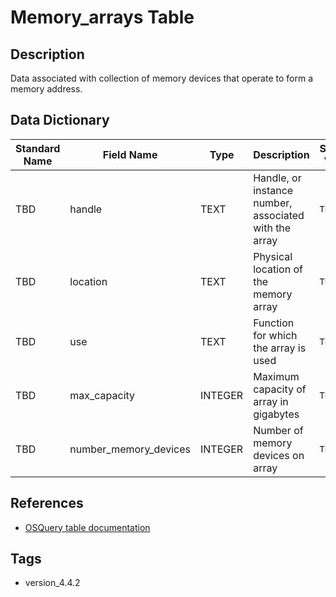 # Memory_arrays Table

## Description
Data associated with collection of memory devices that operate to form a memory address.

## Data Dictionary
|Standard Name|Field Name|Type|Description|Sample Value|
|---|---|---|---|---|
|TBD|handle| TEXT|Handle, or instance number, associated with the array|`TBD`|
|TBD|location| TEXT|Physical location of the memory array|`TBD`|
|TBD|use|TEXT|Function for which the array is used|`TBD`|
|TBD|max_capacity|INTEGER|Maximum capacity of array in gigabytes|`TBD`|
|TBD|number_memory_devices|INTEGER|Number of memory devices on array|`TBD`|

## References
* [OSQuery table documentation](https://osquery.io/schema/current#memory_arrays)

## Tags
* version_4.4.2